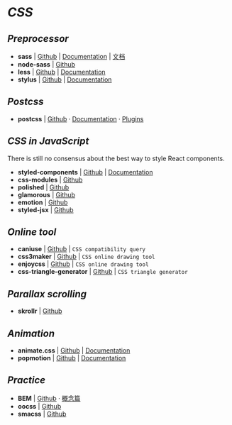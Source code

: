 # _CSS_

## _Preprocessor_

- **sass** | [Github](https://github.com/sass/sass) | [Documentation](http://sass-lang.com/documentation/file.SASS_REFERENCE.html) | [文档](https://www.sass.hk/docs/)
- **node-sass** | [Github](https://github.com/sass/node-sass)
- **less** | [Github](https://github.com/less/less.js) | [Documentation](http://lesscss.org/)
- **stylus** | [Github](https://github.com/stylus/stylus) | [Documentation](http://stylus-lang.com/)


## _Postcss_

- **postcss** | [Github](https://github.com/postcss/postcss) · [Documentation](https://github.com/postcss/postcss) · [Plugins](https://github.com/postcss/postcss/blob/master/docs/plugins.md)


## _CSS in JavaScript_

There is still no consensus about the best way to style React components.

- **styled-components** | [Github](https://github.com/styled-components/styled-components) | [Documentation](https://www.styled-components.com/)
- **css-modules** | [Github](https://github.com/css-modules/css-modules)
- **polished** | [Github](https://github.com/styled-components/polished)
- **glamorous** | [Github](https://github.com/paypal/glamorous)
- **emotion** | [Github](https://github.com/emotion-js/emotion)
- **styled-jsx** | [Github](https://github.com/zeit/styled-jsx)


## _Online tool_

- **caniuse** | [Github](http://caniuse.com/) | `CSS compatibility query`
- **css3maker** | [Github](http://www.css3maker.com/) | `CSS online drawing tool`
- **enjoycss** | [Github](http://enjoycss.com/) | `CSS online drawing tool`
- **css-triangle-generator** | [Github](http://apps.eky.hk/css-triangle-generator/) | `CSS triangle generator`


## _Parallax scrolling_

- **skrollr** | [Github](https://github.com/Prinzhorn/skrollr)


## _Animation_

- **animate.css** | [Github](https://github.com/daneden/animate.css) | [Documentation](https://daneden.github.io/animate.css/)
- **popmotion** | [Github](https://github.com/Popmotion/popmotion) | [Documentation](https://popmotion.io/)


## _Practice_

- **BEM** | [Github](https://getbem.com/) · [概念篇](https://www.w3cplus.com/css/oocss-concept)
- **oocss** | [Github](http://oocss.org/)
- **smacss** | [Github](https://smacss.com/)

